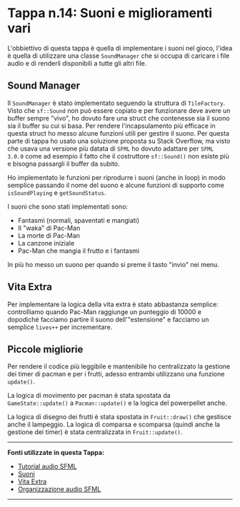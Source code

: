 # Tappa n.14: Suoni e miglioramenti vari
L'obbiettivo di questa tappa è quella di implementare i suoni nel gioco, l'idea è quella di utilizzare una classe `SoundManager` che si occupa di caricare i file audio e di renderli disponibili a tutte gli altri file.

## Sound Manager
Il `SoundManager` è stato implementato seguendo la struttura di `TileFactory`. Visto che `sf::Sound` non può essere copiato e per funzionare deve avere un buffer sempre "vivo", ho dovuto fare una struct che contenesse sia il suono sia il buffer su cui si basa. Per rendere l'incapsulamento più efficace in questa struct ho messo alcune funzioni utili per gestire il suono. Per questa parte di tappa ho usato una soluzione proposta su Stack Overflow, ma visto che usava una versione più datata di `SFML` ho dovuto adattare per `SFML 3.0.0` come ad esempio il fatto che il costruttore `sf::Sound()` non esiste più e bisogna passargli il buffer da subito.

Ho implementato le funzioni per riprodurre i suoni (anche in loop) in modo semplice passando il nome del suono e alcune funzioni di supporto come `isSoundPlaying` e `getSoundStatus`.

I suoni che sono stati implementati sono:
- Fantasmi (normali, spaventati e mangiati)
- Il "waka" di Pac-Man
- La morte di Pac-Man
- La canzone iniziale
- Pac-Man che mangia il frutto e i fantasmi

In più ho messo un suono per quando si preme il tasto "invio" nei menu.

## Vita Extra
Per implementare la logica della vita extra è stato abbastanza semplice: controlliamo quando Pac-Man raggiunge un punteggio di 10000 e dopodichè facciamo partire il suono dell'"estensione" e facciamo un semplice `lives++` per incrementare.

## Piccole migliorie
Per rendere il codice più leggibile e mantenibile ho centralizzato la gestione dei timer di pacman e per i frutti, adesso entrambi utilizzano una funzione `update()`.

La logica di movimento per pacman è stata spostata da `GameState::update()` a `Pacman::update()` e la logica del powerpellet anche.

La logica di disegno dei frutti è stata spostata in `Fruit::draw()` che gestisce anche il lampeggio. La logica di comparsa e scomparsa (quindi anche la gestione dei timer) è stata centralizzata in `Fruit::update()`.

---
**Fonti utilizzate in questa Tappa:**
* [Tutorial audio SFML](https://www.sfml-dev.org/tutorials/3.0/audio/sounds/)
* [Suoni](https://www.sounds-resource.com/arcade/pacman/sound/10603/)
* [Vita Extra](https://www.youtube.com/watch?v=nkV6BedgwRY)
* [Organizzazione audio SFML](https://stackoverflow.com/questions/27235897/how-do-i-properly-organize-and-implement-sfml-audio-in-c)
---